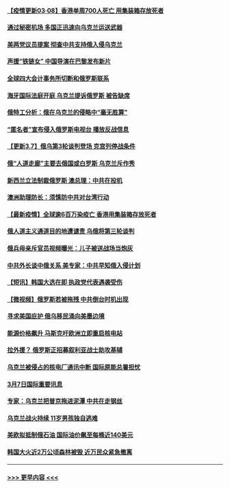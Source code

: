 #### [【疫情更新03·08】香港单周700人死亡 用集装箱存放死者](../pages/prog202/a103360523.md?t=03080850) 
#### [通过秘密机场 多国正迅速向乌克兰运送武器](../pages/prog202/a103367177.md?t=03080850) 
#### [美两党议员提案 彻查中共支持俄入侵乌克兰](../pages/prog202/a103367104.md?t=03080850) 
#### [声援“铁链女” 中国导演在巴黎发布新片](../pages/prog202/a103367107.md?t=03080850) 
#### [全球四大会计事务所切断和俄罗斯联系](../pages/prog202/a103367097.md?t=03080850) 
#### [海牙国际法庭开庭 乌克兰提诉俄罗斯 被告缺席](../pages/prog202/a103367092.md?t=03080850) 
#### [俄特工分析：俄在乌克兰的侵略中“毫无胜算”](../pages/prog202/a103366948.md?t=03080850) 
#### [“匿名者”宣布侵入俄罗斯电视台 播放反战信息](../pages/prog202/a103367022.md?t=03080850) 
#### [【更新3.7】俄乌第3轮谈判登场 克宫列停战条件](../pages/prog202/a103366681.md?t=03080850) 
#### [俄“人道走廊”主要去俄国或白罗斯 乌克兰斥作秀](../pages/prog202/a103367012.md?t=03080850) 
#### [新西兰立法制裁俄罗斯 澳总理：中共在投机](../pages/prog202/a103366976.md?t=03080850) 
#### [澳洲助理防长：须慎防中共对台湾行动](../pages/prog202/a103366927.md?t=03080850) 
#### [【最新疫情】全球逾6百万染疫亡 香港用集装箱存放死者](../pages/prog202/a103366967.md?t=03080850) 
#### [俄人道主义通道目的地遭谴责 乌俄将第三轮谈判](../pages/prog202/a103366935.md?t=03080850) 
#### [俄兵母亲斥官员视频曝光：儿子被送战场当炮灰](../pages/prog202/a103366871.md?t=03080850) 
#### [中共外长谈中俄关系 美专家：中共早知俄入侵计划](../pages/prog202/a103366902.md?t=03080850) 
#### [【短讯】韩国大选在即 执政党代表遇袭受伤](../pages/prog202/a103366898.md?t=03080850) 
#### [【微视频】俄罗斯若被拖残 中共倒台时机出现](../pages/prog202/a103366884.md?t=03080850) 
#### [寻求美国庇护 俄乌移民涌向美墨边境](../pages/prog202/a103366768.md?t=03080850) 
#### [能源价格飙升 马斯克吁欧洲立即重启核电站](../pages/prog202/a103366760.md?t=03080850) 
#### [拉外援？ 俄罗斯正招募叙利亚战士助攻基辅](../pages/prog202/a103366779.md?t=03080850) 
#### [乌克兰被侵占的核电厂通讯中断 国际原能总署担忧](../pages/prog202/a103366602.md?t=03080850) 
#### [3月7日国际重要讯息](../pages/prog202/a103366700.md?t=03080850) 
#### [专家：乌克兰把普京拖进泥潭 中共在走钢丝](../pages/prog202/a103366686.md?t=03080850) 
#### [乌克兰战火持续 11岁男孩独自逃难](../pages/prog202/a103366600.md?t=03080850) 
#### [美欧拟抵制俄石油 国际油价飙至每桶近140美元](../pages/prog202/a103366599.md?t=03080850) 
#### [韩国大火近2万公顷森林被毁 近万民众紧急撤离](../pages/prog202/a103366563.md?t=03080850) 

----
#### [ >>> 更早内容 <<< ](../indexes/prog202-earlier.md)
